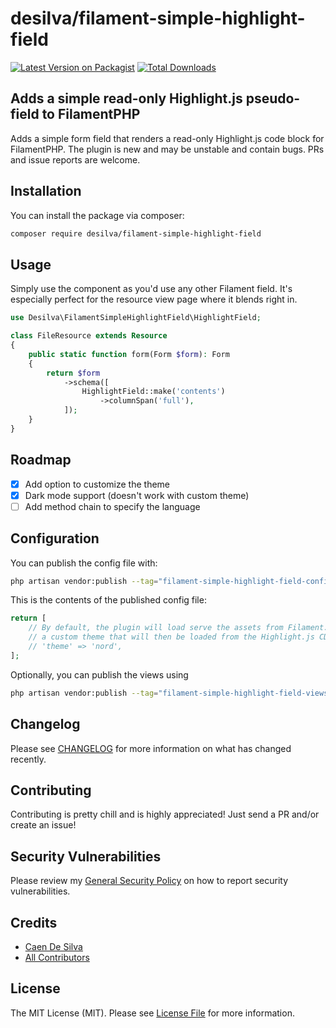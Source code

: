 # desilva/filament-simple-highlight-field

[![Latest Version on Packagist](https://img.shields.io/packagist/v/desilva/filament-simple-highlight-field.svg?style=flat-square)](https://packagist.org/packages/desilva/filament-simple-highlight-field)
[![Total Downloads](https://img.shields.io/packagist/dt/desilva/filament-simple-highlight-field.svg?style=flat-square)](https://packagist.org/packages/desilva/filament-simple-highlight-field)

## Adds a simple read-only Highlight.js pseudo-field to FilamentPHP

Adds a simple form field that renders a read-only Highlight.js code block for FilamentPHP. The plugin is new and may be unstable and contain bugs. PRs and issue reports are welcome.

## Installation

You can install the package via composer:

```bash
composer require desilva/filament-simple-highlight-field
```

## Usage

Simply use the component as you'd use any other Filament field. It's especially perfect for the resource view page where it blends right in.

```php
use Desilva\FilamentSimpleHighlightField\HighlightField;

class FileResource extends Resource
{
    public static function form(Form $form): Form
    {
        return $form
            ->schema([
                HighlightField::make('contents')
                    ->columnSpan('full'),
            ]);
    }
}
```

## Roadmap

- [x] Add option to customize the theme 
- [x] Dark mode support (doesn't work with custom theme)
- [ ] Add method chain to specify the language

## Configuration

You can publish the config file with:

```bash
php artisan vendor:publish --tag="filament-simple-highlight-field-config"
```

This is the contents of the published config file:

```php
return [
    // By default, the plugin will load serve the assets from Filament. You can uncomment the following to specify
    // a custom theme that will then be loaded from the Highlight.js CDN. See https://highlightjs.org/static/demo
    // 'theme' => 'nord',
];
```

Optionally, you can publish the views using

```bash
php artisan vendor:publish --tag="filament-simple-highlight-field-views"
```

## Changelog

Please see [CHANGELOG](CHANGELOG.md) for more information on what has changed recently.

## Contributing

Contributing is pretty chill and is highly appreciated! Just send a PR and/or create an issue!

## Security Vulnerabilities

Please review my [General Security Policy](https://git.desilva.se/security/) on how to report security vulnerabilities.

## Credits

- [Caen De Silva](https://github.com/caendesilva)
- [All Contributors](../../contributors)

## License

The MIT License (MIT). Please see [License File](LICENSE.md) for more information.

